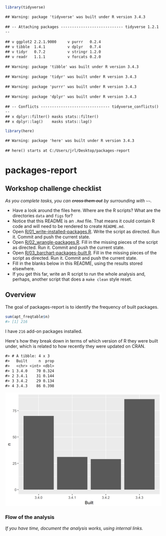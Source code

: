 
<!-- README.md is generated from README.Rmd. Please edit that file -->
``` r
library(tidyverse)
```

    ## Warning: package 'tidyverse' was built under R version 3.4.3

    ## -- Attaching packages ---------------------------- tidyverse 1.2.1 --

    ## v ggplot2 2.2.1.9000     v purrr   0.2.4     
    ## v tibble  1.4.1          v dplyr   0.7.4     
    ## v tidyr   0.7.2          v stringr 1.2.0     
    ## v readr   1.1.1          v forcats 0.2.0

    ## Warning: package 'tibble' was built under R version 3.4.3

    ## Warning: package 'tidyr' was built under R version 3.4.3

    ## Warning: package 'purrr' was built under R version 3.4.3

    ## Warning: package 'dplyr' was built under R version 3.4.3

    ## -- Conflicts ------------------------------- tidyverse_conflicts() --
    ## x dplyr::filter() masks stats::filter()
    ## x dplyr::lag()    masks stats::lag()

``` r
library(here)
```

    ## Warning: package 'here' was built under R version 3.4.3

    ## here() starts at C:/Users/jrl/Desktop/packages-report

packages-report
===============

Workshop challenge checklist
----------------------------

*As you complete tasks, you can ~~cross them out~~ by surrounding with `~~`.*

-   Have a look around the files here. Where are the R scripts? What are the directories `data` and `figs` for?
-   Notice that this README is an `.Rmd` file. That means it could contain R code and will need to be rendered to create `README.md`.
-   Open [R/01\_write-installed-packages.R](R/01_write-installed-packages.R). Write the script as directed. Run it. Commit and push the current state.
-   Open [R/02\_wrangle-packages.R](R/02_wrangle-packages.R). Fill in the missing pieces of the script as directed. Run it. Commit and push the current state.
-   Open [R/03\_barchart-packages-built.R](R/03_barchart-packages-built.R). Fill in the missing pieces of the script as directed. Run it. Commit and push the current state.
-   Fill in the blanks below in this README, using the results stored elsewhere.
-   If you get this far, write an R script to run the whole analysis and, perhaps, another script that does a `make clean` style reset.

Overview
--------

The goal of packages-report is to identify the frequency of built packages.

``` r
sum(apt_freqtable$n) 
#> [1] 216
```

I have `216` add-on packages installed.

Here's how they break down in terms of which version of R they were built under, which is related to how recently they were updated on CRAN.

    #> # A tibble: 4 x 3
    #>   Built     n  prop
    #>   <chr> <int> <dbl>
    #> 1 3.4.0    70 0.324
    #> 2 3.4.1    31 0.144
    #> 3 3.4.2    29 0.134
    #> 4 3.4.3    86 0.398

![](figs/built-barchart.png)

### Flow of the analysis

*If you have time, document the analysis works, using internal links.*
